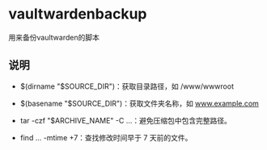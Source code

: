 # vaultwardenbackup

用来备份vaultwarden的脚本

## 说明

- $(dirname "$SOURCE_DIR")：获取目录路径，如 /www/wwwroot

- $(basename "$SOURCE_DIR")：获取文件夹名称，如 www.example.com

- tar -czf "$ARCHIVE_NAME" -C ...：避免压缩包中包含完整路径。

- find ... -mtime +7：查找修改时间早于 7 天前的文件。
